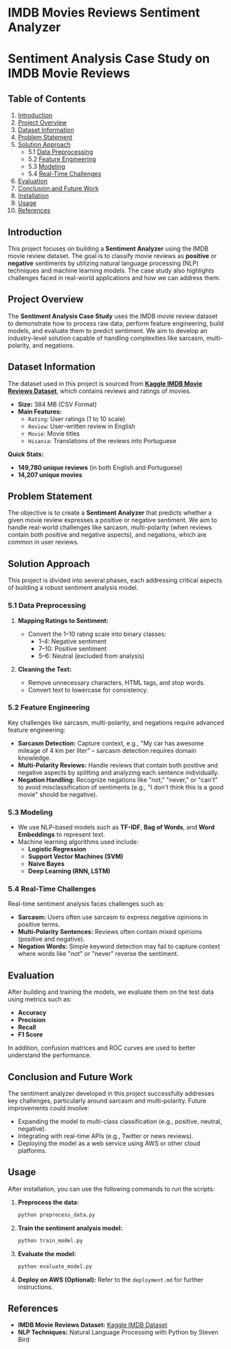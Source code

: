 # IMDB Movies Reviews Sentiment Analyzer

# Sentiment Analysis Case Study on IMDB Movie Reviews

## Table of Contents
1. [Introduction](#introduction)
2. [Project Overview](#project-overview)
3. [Dataset Information](#dataset-information)
4. [Problem Statement](#problem-statement)
5. [Solution Approach](#solution-approach)
    - 5.1 [Data Preprocessing](#data-preprocessing)
    - 5.2 [Feature Engineering](#feature-engineering)
    - 5.3 [Modeling](#modeling)
    - 5.4 [Real-Time Challenges](#real-time-challenges)
6. [Evaluation](#evaluation)
7. [Conclusion and Future Work](#conclusion-and-future-work)
8. [Installation](#installation)
9. [Usage](#usage)
10. [References](#references)

## Introduction
This project focuses on building a **Sentiment Analyzer** using the IMDB movie review dataset. The goal is to classify movie reviews as **positive** or **negative** sentiments by utilizing natural language processing (NLP) techniques and machine learning models. The case study also highlights challenges faced in real-world applications and how we can address them.

## Project Overview
The **Sentiment Analysis Case Study** uses the IMDB movie review dataset to demonstrate how to process raw data, perform feature engineering, build models, and evaluate them to predict sentiment. We aim to develop an industry-level solution capable of handling complexities like sarcasm, multi-polarity, and negations.

## Dataset Information
The dataset used in this project is sourced from **[Kaggle IMDB Movie Reviews Dataset](https://www.kaggle.com/)**, which contains reviews and ratings of movies.

- **Size:** 384 MB (CSV Format)
- **Main Features:**
  - `Rating`: User ratings (1 to 10 scale)
  - `Review`: User-written review in English
  - `Movie`: Movie titles
  - `Hisania`: Translations of the reviews into Portuguese

**Quick Stats:**
- **149,780 unique reviews** (in both English and Portuguese)
- **14,207 unique movies**

## Problem Statement
The objective is to create a **Sentiment Analyzer** that predicts whether a given movie review expresses a positive or negative sentiment. We aim to handle real-world challenges like sarcasm, multi-polarity (when reviews contain both positive and negative aspects), and negations, which are common in user reviews.

## Solution Approach
This project is divided into several phases, each addressing critical aspects of building a robust sentiment analysis model.

### 5.1 Data Preprocessing
1. **Mapping Ratings to Sentiment:** 
   - Convert the 1–10 rating scale into binary classes:
     - 1–4: Negative sentiment
     - 7–10: Positive sentiment
     - 5–6: Neutral (excluded from analysis)

2. **Cleaning the Text:**
   - Remove unnecessary characters, HTML tags, and stop words.
   - Convert text to lowercase for consistency.

### 5.2 Feature Engineering
Key challenges like sarcasm, multi-polarity, and negations require advanced feature engineering:
- **Sarcasm Detection:** Capture context, e.g., "My car has awesome mileage of 4 km per liter" – sarcasm detection requires domain knowledge.
- **Multi-Polarity Reviews:** Handle reviews that contain both positive and negative aspects by splitting and analyzing each sentence individually.
- **Negation Handling:** Recognize negations like "not," "never," or "can't" to avoid misclassification of sentiments (e.g., "I don't think this is a good movie" should be negative).

### 5.3 Modeling
- We use NLP-based models such as **TF-IDF**, **Bag of Words**, and **Word Embeddings** to represent text.
- Machine learning algorithms used include:
  - **Logistic Regression**
  - **Support Vector Machines (SVM)**
  - **Naive Bayes**
  - **Deep Learning (RNN, LSTM)**

### 5.4 Real-Time Challenges
Real-time sentiment analysis faces challenges such as:
- **Sarcasm:** Users often use sarcasm to express negative opinions in positive terms.
- **Multi-Polarity Sentences:** Reviews often contain mixed opinions (positive and negative).
- **Negation Words:** Simple keyword detection may fail to capture context where words like "not" or "never" reverse the sentiment.

## Evaluation
After building and training the models, we evaluate them on the test data using metrics such as:
- **Accuracy**
- **Precision**
- **Recall**
- **F1 Score**

In addition, confusion matrices and ROC curves are used to better understand the performance.

## Conclusion and Future Work
The sentiment analyzer developed in this project successfully addresses key challenges, particularly around sarcasm and multi-polarity. Future improvements could involve:
- Expanding the model to multi-class classification (e.g., positive, neutral, negative).
- Integrating with real-time APIs (e.g., Twitter or news reviews).
- Deploying the model as a web service using AWS or other cloud platforms.

## Usage
After installation, you can use the following commands to run the scripts:

1. **Preprocess the data:**
   ```bash
   python preprocess_data.py
   ```

2. **Train the sentiment analysis model:**
   ```bash
   python train_model.py
   ```

3. **Evaluate the model:**
   ```bash
   python evaluate_model.py
   ```

4. **Deploy on AWS (Optional):**
   Refer to the `deployment.md` for further instructions.

## References
- **IMDB Movie Reviews Dataset:** [Kaggle IMDB Dataset](https://www.kaggle.com/)
- **NLP Techniques:** Natural Language Processing with Python by Steven Bird
